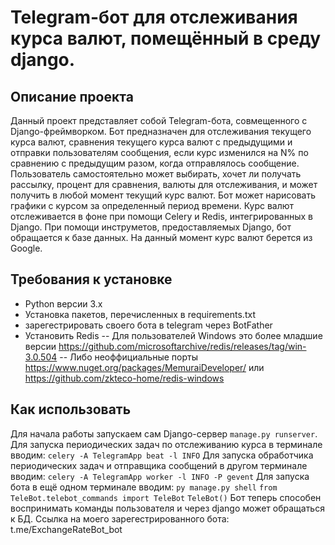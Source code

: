 # Telegram-бот для отслеживания курса валют, помещённый в среду django.
## Описание проекта
Данный проект представляет собой Telegram-бота, совмещенного с Django-фреймворком. Бот предназначен для отслеживания текущего курса валют, сравнения текущего курса валют с предыдущими и отправки пользователям сообщения, если курс изменился на N% по сравнению с предыдущим разом, когда отправлялось сообщение. Пользователь самостоятельно может выбирать, хочет ли получать рассылку, процент для сравнения, валюты для отслеживания, и может получить в любой момент текущий курс валют. Бот может нарисовать графики с курсом за определенный период времени. Курс валют отслеживается в фоне при помощи Celery и Redis, интегрированных в Django. При помощи инструметов, предоставляемых Django, бот обращается к базе данных. На данный момент курс валют берется из Google.

## Требования к установке
- Python версии 3.x
- Установка пакетов, перечисленных в requirements.txt
- зарегестрировать своего бота в telegram через BotFather
- Установить Redis
-- Для пользователей Windows это более младшие версии https://github.com/microsoftarchive/redis/releases/tag/win-3.0.504
-- Либо неоффициальные порты https://www.nuget.org/packages/MemuraiDeveloper/ или https://github.com/zkteco-home/redis-windows

## Как использовать
Для начала работы запускаем сам Django-сервер ```manage.py runserver```.
Для запуска периодических задач по отслеживанию курса в терминале вводим:
```celery -A TelegramApp beat -l INFO``` 
Для запуска обработчика периодических задач и отправщика сообщений в другом терминале вводим:
```celery -A TelegramApp worker -l INFO -P gevent```
Для запуска бота в ещё одном терминале вводим:
```py manage.py shell```
```from TeleBot.telebot_commands import TeleBot```
```TeleBot()```
Бот теперь способен воспринимать команды пользователя и через django может обращаться к БД.
Ссылка на моего зарегестрированного бота: t.me/ExchangeRateBot_bot
